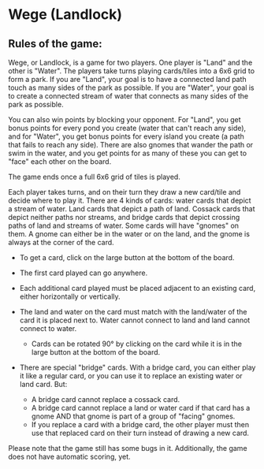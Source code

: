 # Wege (Landlock)
Rules of the game:
------------------

Wege, or Landlock, is a game for two players. One player is "Land" and the other is "Water". The players take turns playing cards/tiles into a 6x6 grid to form a park. If you are "Land", your goal is to have a connected land path touch as many sides of the park as possible. If you are "Water", your goal is to create a connected stream of water that connects as many sides of the park as possible.

You can also win points by blocking your opponent. For "Land", you get bonus points for every pond you create (water that can't reach any side), and for "Water", you get bonus points for every island you create (a path that fails to reach any side). There are also gnomes that wander the path or swim in the water, and you get points for as many of these you can get to "face" each other on the board.

The game ends once a full 6x6 grid of tiles is played.

Each player takes turns, and on their turn they draw a new card/tile and decide where to play it. There are 4 kinds of cards: water cards that depict a stream of water. Land cards that depict a path of land. Cossack cards that depict neither paths nor streams, and bridge cards that depict crossing paths of land and streams of water. Some cards will have "gnomes" on them. A gnome can either be in the water or on the land, and the gnome is always at the corner of the card.

- To get a card, click on the large button at the bottom of the board.
- The first card played can go anywhere.
- Each additional card played must be placed adjacent to an existing card, either horizontally or vertically.
- The land and water on the card must match with the land/water of the card it is placed next to. Water cannot connect to land and land cannot connect to water.
  - Cards can be rotated 90° by clicking on the card while it is in the large button at the bottom of the board.

- There are special "bridge" cards. With a bridge card, you can either play it like a regular card, or you can use it to replace an existing water or land card. But:
  - A bridge card cannot replace a cossack card.
  - A bridge card cannot replace a land or water card if that card has a gnome AND that gnome is part of a group of "facing" gnomes.
  - If you replace a card with a bridge card, the other player must then use that replaced card on their turn instead of drawing a new card.

Please note that the game still has some bugs in it. Additionally, the game does not have automatic scoring, yet.
